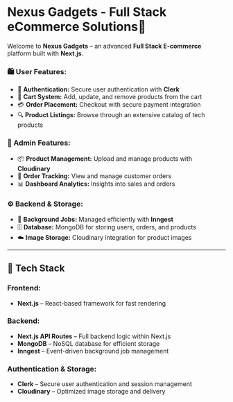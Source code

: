 # Nexus Gadgets - Full Stack eCommerce Solutions🚀

Welcome to **Nexus Gadgets** – an advanced **Full Stack E-commerce** platform built with **Next.js**.

### 🛍️ User Features:

- 🔐 **Authentication:** Secure user authentication with **Clerk**
- 🛒 **Cart System:** Add, update, and remove products from the cart
- 💳 **Order Placement:** Checkout with secure payment integration
- 🔍 **Product Listings:** Browse through an extensive catalog of tech products

### 🔧 Admin Features:

- 📦 **Product Management:** Upload and manage products with **Cloudinary**
- 📜 **Order Tracking:** View and manage customer orders
- 📊 **Dashboard Analytics:** Insights into sales and orders

### ⚙️ Backend & Storage:

- 📡 **Background Jobs:** Managed efficiently with **Inngest**
- 🗄️ **Database:** MongoDB for storing users, orders, and products
- ☁️ **Image Storage:** Cloudinary integration for product images

---

## 🚀 Tech Stack

### **Frontend:**

- **Next.js** – React-based framework for fast rendering

### **Backend:**

- **Next.js API Routes** – Full backend logic within Next.js
- **MongoDB** – NoSQL database for efficient storage
- **Inngest** – Event-driven background job management

### **Authentication & Storage:**

- **Clerk** – Secure user authentication and session management
- **Cloudinary** – Optimized image storage and delivery
